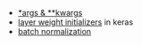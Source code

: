 - [*args & **kwargs](https://www.programiz.com/python-programming/args-and-kwargs#:~:text=*args%20and%20**kwargs%20are,the%20tuple%20can%20be%20performed.)
- [layer weight initializers](https://keras.io/api/layers/initializers/#variancescaling-class) in keras
- [batch normalization](https://towardsdatascience.com/batch-normalization-in-3-levels-of-understanding-14c2da90a338)